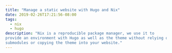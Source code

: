 ```yaml
---
title: "Manage a static website with Hugo and Nix"
date: 2019-02-26T17:21:56-08:00
tags:
  - nix
  - hugo
description: "Nix is a reproducible package manager, we use it to
provide an environment with Hugo as well as the theme without relying on
submodules or copying the theme into your website."
---
```


